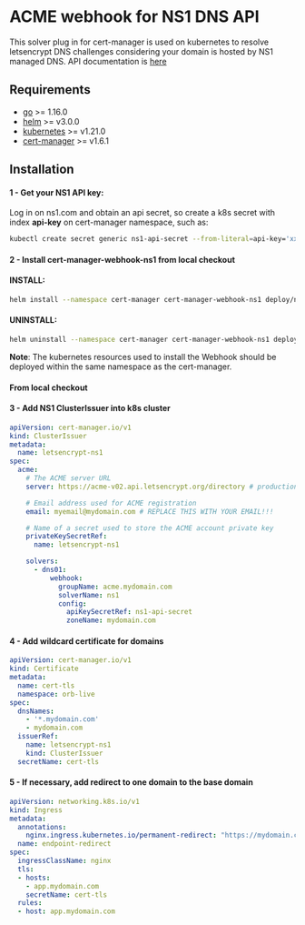 # ACME webhook for NS1 DNS API

This solver plug in for cert-manager is used on kubernetes to resolve letsencrypt DNS challenges considering your domain is hosted by NS1 managed DNS. API documentation is [here](https://ns1.com/api)

## Requirements
-   [go](https://golang.org/) >= 1.16.0
-   [helm](https://helm.sh/) >= v3.0.0
-   [kubernetes](https://kubernetes.io/) >= v1.21.0
-   [cert-manager](https://cert-manager.io/) >= v1.6.1

## Installation

#### 1 - Get your NS1 API key:
Log in on ns1.com and obtain an api secret, so create a k8s secret with index **api-key** on cert-manager namespace, such as:

```bash
kubectl create secret generic ns1-api-secret --from-literal=api-key='xxxxxxx' -n cert-manager
```
#### 2 - Install cert-manager-webhook-ns1 from local checkout
#### INSTALL:
```bash
helm install --namespace cert-manager cert-manager-webhook-ns1 deploy/ns1-webhook/ --set groupName=acme.mydomain.com
```
#### UNINSTALL:
```bash
helm uninstall --namespace cert-manager cert-manager-webhook-ns1 deploy/ns1-webhook/
```

**Note**: The kubernetes resources used to install the Webhook should be deployed within the same namespace as the cert-manager.
#### From local checkout

#### 3 - Add NS1 ClusterIssuer into k8s cluster
```yaml
apiVersion: cert-manager.io/v1
kind: ClusterIssuer
metadata:
  name: letsencrypt-ns1
spec:
  acme:
    # The ACME server URL
    server: https://acme-v02.api.letsencrypt.org/directory # production server, change to staging for tests

    # Email address used for ACME registration
    email: myemail@mydomain.com # REPLACE THIS WITH YOUR EMAIL!!!

    # Name of a secret used to store the ACME account private key
    privateKeySecretRef:
      name: letsencrypt-ns1

    solvers:
      - dns01:
          webhook:            
            groupName: acme.mydomain.com
            solverName: ns1
            config:
              apiKeySecretRef: ns1-api-secret
              zoneName: mydomain.com
```

#### 4 - Add wildcard certificate for domains
```yaml
apiVersion: cert-manager.io/v1
kind: Certificate
metadata:
  name: cert-tls
  namespace: orb-live
spec:
  dnsNames:
    - '*.mydomain.com'
    - mydomain.com
  issuerRef:
    name: letsencrypt-ns1
    kind: ClusterIssuer
  secretName: cert-tls
```

#### 5 - If necessary, add redirect to one domain to the base domain
```yaml
apiVersion: networking.k8s.io/v1
kind: Ingress
metadata:
  annotations:
    nginx.ingress.kubernetes.io/permanent-redirect: "https://mydomain.com/"
  name: endpoint-redirect
spec:
  ingressClassName: nginx
  tls:
  - hosts:
    - app.mydomain.com
    secretName: cert-tls
  rules:
  - host: app.mydomain.com
```
